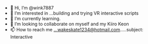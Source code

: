 - 👋 Hi, I’m @wink7887
- 👀 I’m interested in ...building and trying VR interactive scripts
- 🌱 I’m currently learning.
- 💞️ I’m looking to collaborate on myself and my Kiiro Keon
- 📫 How to reach me ...wakeskate1234@hotmail.com.....subject: Interactive

<!---
wink7887/wink7887 is a ✨ special ✨ repository because its `README.md` (this file) appears on your GitHub profile.
You can click the Preview link to take a look at your changes.
--->
